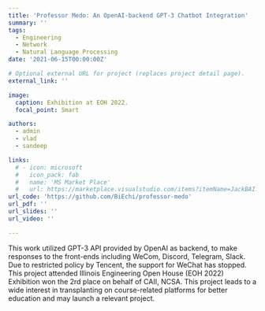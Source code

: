 ```yaml
---
title: 'Professor Medo: An OpenAI-backend GPT-3 Chatbot Integration'
summary: ''
tags:
  - Engineering
  - Network
  - Natural Language Processing
date: '2021-06-15T00:00:00Z'

# Optional external URL for project (replaces project detail page).
external_link: ''

image:
  caption: Exhibition at EOH 2022.
  focal_point: Smart

authors:
  - admin
  - vlad
  - sandeep

links:
  # - icon: microsoft
  #   icon_pack: fab
  #   name: 'MS Market Place'
  #   url: https://marketplace.visualstudio.com/items?itemName=JackBAI.at-t-i386-ia32-uiuc-ece391-highlighting
url_code: 'https://github.com/BiEchi/professor-medo'
url_pdf: ''
url_slides: ''
url_video: ''

---
```


This work utilized GPT-3 API provided by OpenAI as backend, to make responses to the front-ends including WeCom, Discord, Telegram, Slack. Due to restricted policy by Tencent, the support for WeChat has stopped. This project attended Illinois Engineering Open House (EOH 2022) Exhibition won the 2rd place on behalf of CAII, NCSA. This project leads to a wide interest in transplanting on course-related platforms for better education and may launch a relevant project.

